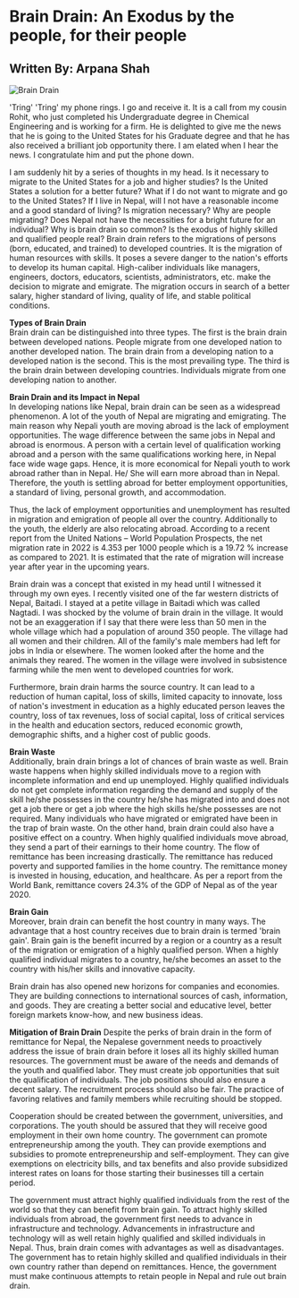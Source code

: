 # Brain Drain: An Exodus by the people, for their people
## Written By: Arpana Shah 

![Brain Drain](https://github.com/Arpanaaa/Arpanaaa.github.io/assets/159395386/ac342480-495c-4d8d-80d9-62182d98691a)

'Tring' 'Tring' my phone rings. I go and receive it. It is a call from my cousin Rohit, who just completed his Undergraduate degree in Chemical Engineering and is working for a firm. He is delighted to give me the news that he is going to the United States for his Graduate degree and that he has also received a brilliant job opportunity there. I am elated when I hear the news. I congratulate him and put the phone down.

I am suddenly hit by a series of thoughts in my head. Is it necessary to migrate to the United States for a job and higher studies? Is the United States a solution for a better future? What if I do not want to migrate and go to the United States? If I live in Nepal, will I not have a reasonable income and a good standard of living? Is migration necessary? Why are people migrating? Does Nepal not have the necessities for a bright future for an individual? Why is brain drain so common? Is the exodus of highly skilled and qualified people real?
Brain drain refers to the migrations of persons (born, educated, and trained) to developed countries. It is the migration of human resources with skills. It poses a severe danger to the nation's efforts to develop its human capital. High-caliber individuals like managers, engineers, doctors, educators, scientists, administrators, etc. make the decision to migrate and emigrate. The migration occurs in search of a better salary, higher standard of living, quality of life, and stable political conditions. 

**Types of Brain Drain**
<br>
Brain drain can be distinguished into three types. The first is the brain drain between developed nations. People migrate from one developed nation to another developed nation. The brain drain from a developing nation to a developed nation is the second. This is the most prevailing type. The third is the brain drain between developing countries. Individuals migrate from one developing nation to another. 

**Brain Drain and its Impact in Nepal**
<br>
In developing nations like Nepal, brain drain can be seen as a widespread phenomenon. A lot of the youth of Nepal are migrating and emigrating. The main reason why Nepali youth are moving abroad is the lack of employment opportunities. The wage difference between the same jobs in Nepal and abroad is enormous. A person with a certain level of qualification working abroad and a person with the same qualifications working here, in Nepal face wide wage gaps. Hence, it is more economical for Nepali youth to work abroad rather than in Nepal. He/ She will earn more abroad than in Nepal. Therefore, the youth is settling abroad for better employment opportunities, a standard of living, personal growth, and accommodation. 

Thus, the lack of employment opportunities and unemployment has resulted in migration and emigration of people all over the country. Additionally to the youth, the elderly are also relocating abroad. According to a recent report from the United Nations – World Population Prospects, the net migration rate in 2022 is 4.353 per 1000 people which is a 19.72 % increase as compared to 2021. It is estimated that the rate of migration will increase year after year in the upcoming years. 

Brain drain was a concept that existed in my head until I witnessed it through my own eyes. I recently visited one of the far western districts of Nepal, Baitadi. I stayed at a petite village in Baitadi which was called Nagtadi. I was shocked by the volume of brain drain in the village. It would not be an exaggeration if I say that there were less than 50 men in the whole village which had a population of around 350 people. The village had all women and their children. All of the family's male members had left for jobs in India or elsewhere. The women looked after the home and the animals they reared. The women in the village were involved in subsistence farming while the men went to developed countries for work. 

Furthermore, brain drain harms the source country. It can lead to a reduction of human capital, loss of skills, limited capacity to innovate, loss of nation's investment in education as a highly educated person leaves the country, loss of tax revenues, loss of social capital, loss of critical services in the health and education sectors, reduced economic growth, demographic shifts, and a higher cost of public goods. 

**Brain Waste**
<br>
Additionally, brain drain brings a lot of chances of brain waste as well. Brain waste happens when highly skilled individuals move to a region with incomplete information and end up unemployed. Highly qualified individuals do not get complete information regarding the demand and supply of the skill he/she possesses in the country he/she has migrated into and does not get a job there or get a job where the high skills he/she possesses are not required. Many individuals who have migrated or emigrated have been in the trap of brain waste. 
On the other hand, brain drain could also have a positive effect on a country. When highly qualified individuals move abroad, they send a part of their earnings to their home country. The flow of remittance has been increasing drastically. The remittance has reduced poverty and supported families in the home country. The remittance money is invested in housing, education, and healthcare. As per a report from the World Bank, remittance covers 24.3% of the GDP of Nepal as of the year 2020.  

**Brain Gain**
<br>
Moreover, brain drain can benefit the host country in many ways. The advantage that a host country receives due to brain drain is termed 'brain gain'. Brain gain is the benefit incurred by a region or a country as a result of the migration or emigration of a highly qualified person. When a highly qualified individual migrates to a country, he/she becomes an asset to the country with his/her skills and innovative capacity. 

Brain drain has also opened new horizons for companies and economies. They are building connections to international sources of cash, information, and goods. They are creating a better social and educative level, better foreign markets know-how, and new business ideas. 

**Mitigation of Brain Drain**
Despite the perks of brain drain in the form of remittance for Nepal, the Nepalese government needs to proactively address the issue of brain drain before it loses all its highly skilled human resources. The government must be aware of the needs and demands of the youth and qualified labor. They must create job opportunities that suit the qualification of individuals. The job positions should also ensure a decent salary. The recruitment process should also be fair. The practice of favoring relatives and family members while recruiting should be stopped.  

Cooperation should be created between the government, universities, and corporations. The youth should be assured that they will receive good employment in their own home country. The government can promote entrepreneurship among the youth. They can provide exemptions and subsidies to promote entrepreneurship and self-employment. They can give exemptions on electricity bills, and tax benefits and also provide subsidized interest rates on loans for those starting their businesses till a certain period. 

The government must attract highly qualified individuals from the rest of the world so that they can benefit from brain gain. To attract highly skilled individuals from abroad, the government first needs to advance in infrastructure and technology. Advancements in infrastructure and technology will as well retain highly qualified and skilled individuals in Nepal. 
Thus, brain drain comes with advantages as well as disadvantages. The government has to retain highly skilled and qualified individuals in their own country rather than depend on remittances. Hence, the government must make continuous attempts to retain people in Nepal and rule out brain drain.
                                           


